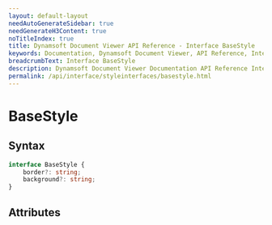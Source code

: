 ```yaml
---
layout: default-layout
needAutoGenerateSidebar: true
needGenerateH3Content: true
noTitleIndex: true
title: Dynamsoft Document Viewer API Reference - Interface BaseStyle
keywords: Documentation, Dynamsoft Document Viewer, API Reference, Interface BaseStyle
breadcrumbText: Interface BaseStyle
description: Dynamsoft Document Viewer Documentation API Reference Interface BaseStyle Page
permalink: /api/interface/styleinterfaces/basestyle.html
---
```


# BaseStyle

## Syntax

```typescript
interface BaseStyle {
	border?: string; 
	background?: string;
}
```

## Attributes